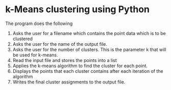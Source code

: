 # k-Means clustering using Python

The program does the following
1. Asks the user for a filename which contains the point data which is to be clustered 
2. Asks the user for the name of the output file.
3. Asks the user for the number of clusters. This is the parameter k that will be used for k-means.
4. Read the input file and stores the points into a list
5. Applies the k-means algorithm to find the cluster for each point.
6. Displays the points that each cluster contains after each iteration of the algorithm
7. Writes the final cluster assignments to the output file.
